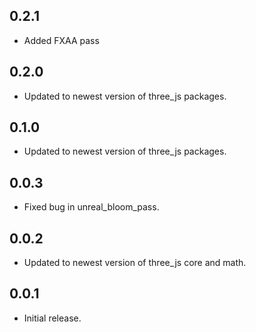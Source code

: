 ## 0.2.1

* Added FXAA pass

## 0.2.0

* Updated to newest version of three_js packages.

## 0.1.0

* Updated to newest version of three_js packages.

## 0.0.3

* Fixed bug in unreal_bloom_pass. 

## 0.0.2

* Updated to newest version of three_js core and math.

## 0.0.1

* Initial release.